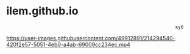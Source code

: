 # ilem.github.io



                                                                  куб
https://user-images.githubusercontent.com/49912891/214294540-420f2e57-5051-4eb0-a4ab-69009cc234ec.mp4




